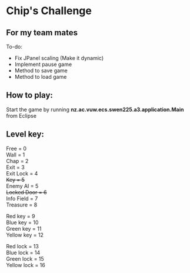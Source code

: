 # Chip's Challenge #

## For my team mates ##

To-do:
- Fix JPanel scaling (Make it dynamic)
- Implement pause game
- Method to save game
- Method to load game

## How to play: ##

Start the game by running **nz.ac.vuw.ecs.swen225.a3.application.Main** from Eclipse


## Level key: ##

Free = 0   
Wall = 1   
Chap = 2   
Exit = 3   
Exit Lock = 4   
~~Key = 5~~   
Enemy AI = 5   
~~Locked Door = 6~~   
Info Field = 7   
Treasure = 8   

Red key = 9   
Blue key = 10     
Green key = 11   
Yellow key = 12   

Red lock = 13   
Blue lock = 14   
Green lock = 15   
Yellow lock = 16   